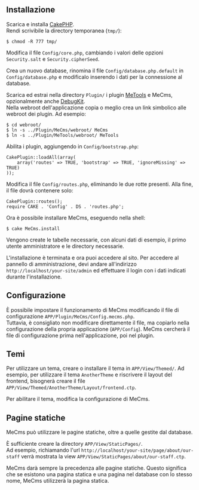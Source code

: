 ## Installazione
Scarica e installa [CakePHP](//cakephp.org).  
Rendi scrivibile la directory temporanea (`tmp/`):

	$ chmod -R 777 tmp/
	
Modifica il file `Config/core.php`, cambiando i valori delle opzioni `Security.salt` e `Security.cipherSeed`.  

Crea un nuovo database, rinomina il file `Config/database.php.default` in `Config/database.php` e modificalo 
inserendo i dati per la connessione al database.

Scarica ed estrai nella directory `Plugin/` i plugin [MeTools](//github.com/mirko-pagliai/MeTools) e MeCms, 
opzionalmente anche [DebugKit](//github.com/cakephp/debug_kit/releases).  
Nella webroot dell'applicazione copia o meglio crea un link simbolico alle webroot dei plugin. Ad esempio:

	$ cd webroot/
	$ ln -s ../Plugin/MeCms/webroot/ MeCms
	$ ln -s ../Plugin/MeTools/webroot/ MeTools
	
Abilita i plugin, aggiungendo in `Config/bootstrap.php`:

	CakePlugin::loadAll(array(
		array('routes' => TRUE, 'bootstrap' => TRUE, 'ignoreMissing' => TRUE)
	));
	
Modifica il file `Config/routes.php`, eliminando le due rotte presenti. Alla fine, il file dovrà contenere solo:

	CakePlugin::routes();
	require CAKE . 'Config' . DS . 'routes.php';
	
Ora è possibile installare MeCms, eseguendo nella shell:

	$ cake MeCms.install

Vengono create le tabelle necessarie, con alcuni dati di esempio, il primo utente amministratore e le directory 
necessarie.

L'installazione è terminata e ora puoi accedere al sito. Per accedere al pannello di amministrazione, devi andare 
all'indirizzo `http://localhost/your-site/admin` ed effettuare il login con i dati indicati durante l'installazione.

## Configurazione
È possibile impostare il funzionamento di MeCms modificando il file di configurazione `APP/Plugin/MeCms/Config.mecms.php`.  
Tuttavia, è consigliato non modificare direttamente il file, ma copiarlo nella configurazione della propria applicazione 
(`APP/Config`). MeCms cercherà il file di configurazione prima nell'applicazione, poi nel plugin.

## Temi
Per utilizzare un tema, creare o installare il tema in `APP/View/Themed/`. Ad esempio, per utilizzare il tema 
`AnotherTheme` e riscrivere il layout del frontend, bisognerà creare il file 
`APP/View/Themed/AnotherTheme/Layout/frontend.ctp`.

Per abilitare il tema, modifica la configurazione di MeCms.

## Pagine statiche
MeCms può utilizzare le pagine statiche, oltre a quelle gestite dal database.

È sufficiente creare la directory `APP/View/StaticPages/`.  
Ad esempio, richiamando l'url `http://localhost/your-site/page/about/our-staff` verrà mostrata la view 
`APP/View/StaticPages/about/our-staff.ctp`.

MeCms darà sempre la precedenza alle pagine statiche. Questo significa che se esistono una pagina statica e una pagina nel
database con lo stesso nome, MeCms utilizzerà la pagina statica.